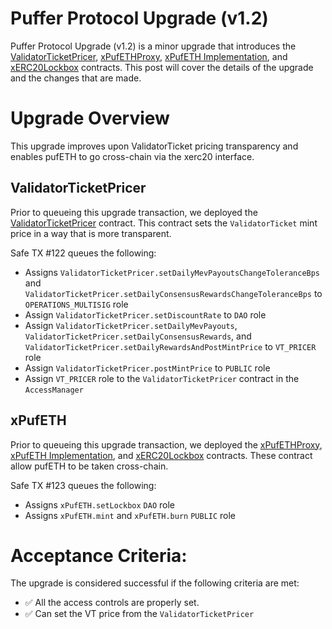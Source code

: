 
# Puffer Protocol Upgrade (v1.2)

Puffer Protocol Upgrade (v1.2) is a minor upgrade that introduces the [ValidatorTicketPricer](https://etherscan.io/address/0x9830aD1bD5Cf73640e253EdF97DeE3791C4a53C3), [xPufETHProxy](https://etherscan.io/address/0xD7D2802f6b19843ac4DfE25022771FD83b5A7464), [xPufETH Implementation](https://etherscan.io/address/0x851040181734FEeC147C9FF878c921fDd7228942), and [xERC20Lockbox](https://etherscan.io/address/0xF78461CF59683af98dBec13C81dd064f4d77De48) contracts. This post will cover the details of the upgrade and the changes that are made.


# Upgrade Overview
This upgrade improves upon ValidatorTicket pricing transparency and enables pufETH to go cross-chain via the xerc20 interface. 

## ValidatorTicketPricer
Prior to queueing this upgrade transaction, we deployed the [ValidatorTicketPricer](https://etherscan.io/address/0x9830aD1bD5Cf73640e253EdF97DeE3791C4a53C3) contract. This contract sets the `ValidatorTicket` mint price in a way that is more transparent.

Safe TX #122 queues the following:
- Assigns `ValidatorTicketPricer.setDailyMevPayoutsChangeToleranceBps` and `ValidatorTicketPricer.setDailyConsensusRewardsChangeToleranceBps` to `OPERATIONS_MULTISIG` role
- Assign `ValidatorTicketPricer.setDiscountRate` to `DAO` role
- Assign `ValidatorTicketPricer.setDailyMevPayouts`, `ValidatorTicketPricer.setDailyConsensusRewards`, and `ValidatorTicketPricer.setDailyRewardsAndPostMintPrice` to `VT_PRICER` role
- Assign `ValidatorTicketPricer.postMintPrice` to `PUBLIC` role
- Assign `VT_PRICER` role to the `ValidatorTicketPricer` contract in the `AccessManager`

## xPufETH
Prior to queueing this upgrade transaction, we deployed the [xPufETHProxy](https://etherscan.io/address/0xD7D2802f6b19843ac4DfE25022771FD83b5A7464), [xPufETH Implementation](https://etherscan.io/address/0x851040181734FEeC147C9FF878c921fDd7228942), and [xERC20Lockbox](https://etherscan.io/address/0xF78461CF59683af98dBec13C81dd064f4d77De48) contracts. These contract allow pufETH to be taken cross-chain.

Safe TX #123 queues the following:
- Assigns `xPufETH.setLockbox` `DAO` role
- Assigns `xPufETH.mint` and `xPufETH.burn` `PUBLIC` role


# Acceptance Criteria:
The upgrade is considered successful if the following criteria are met:
- ✅ All the access controls are properly set.
- ✅ Can set the VT price from the `ValidatorTicketPricer`